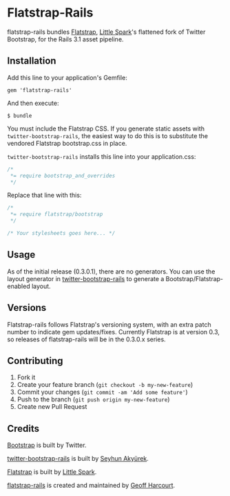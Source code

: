 # Flatstrap-Rails

flatstrap-rails bundles [Flatstrap](http://littlesparkvt.com/flatstrap/index.html), [Little Spark](https://littlesparkvt.com/)'s flattened fork of Twitter Bootstrap, for the Rails 3.1 asset pipeline.

## Installation

Add this line to your application's Gemfile:

    gem 'flatstrap-rails'

And then execute:

    $ bundle

You must include the Flatstrap CSS. If you generate static assets with `twitter-bootstrap-rails`, the easiest way to do this is to substitute the vendored Flatstrap bootstrap.css in place.

`twitter-bootstrap-rails` installs this line into your application.css:

```css
/*
 *= require bootstrap_and_overrides
 */

```

Replace that line with this:

```css
/*
 *= require flatstrap/bootstrap
 */

/* Your stylesheets goes here... */
```

## Usage

As of the initial release (0.3.0.1), there are no generators. You can use the layout generator in [twitter-bootstrap-rails](https://github.com/seyhunak/twitter-bootstrap-rails) to generate a Bootstrap/Flatstrap-enabled layout.

## Versions
Flatstrap-rails follows Flatstrap's versioning system, with an extra patch number to indicate gem updates/fixes. Currently Flatstrap is at version 0.3, so releases of flatstrap-rails will be in the 0.3.0.x series.

## Contributing

1. Fork it
2. Create your feature branch (`git checkout -b my-new-feature`)
3. Commit your changes (`git commit -am 'Add some feature'`)
4. Push to the branch (`git push origin my-new-feature`)
5. Create new Pull Request

## Credits
[Bootstrap](http://twitter.github.com/bootstrap/) is built by Twitter.

[twitter-bootstrap-rails](https://github.com/seyhunak/twitter-bootstrap-rails) is built by [Seyhun Akyürek](https://github.com/seyhunak).

[Flatstrap](http://littlesparkvt.com/flatstrap/index.html) is built by [Little Spark](https://littlesparkvt.com/).

[flatstrap-rails](https://github.com/geoffharcourt/flatstrap-rails) is created and
maintained by [Geoff Harcourt](http://github.com/geoffharcourt).